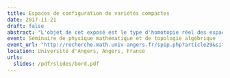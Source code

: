 ```yaml
---
title: Espaces de configuration de variétés compactes
date: 2017-11-21
draft: false
abstract: "L'objet de cet exposé est le type d'homotopie réel des espaces de configuration de variétés compactes simplement connexes, avec ou sans bord. Sous certaines conditions, nous donnons un modèle réel explicite de ces espaces de configuration et qui ne dépend que du type d'homotopie réel de la variété donnée. De plus, nous étudions l'action des opérades des petits disques sur les espaces de configuration, et nous démontrons que le modèle est compatible avec cet action. Dans le cas des variétés à bord, nous démontrons aussi que le modèle est compatible avec l'action des opérades Swiss-Cheese."
event: Séminaire de physique mathématique et de topologie algébrique
event_url: "http://recherche.math.univ-angers.fr/spip.php?article29&site=56&session=15&presentation=180"
location: Université d'Angers, Angers, France
urls:
  slides: /pdf/slides/bord.pdf
---
```

